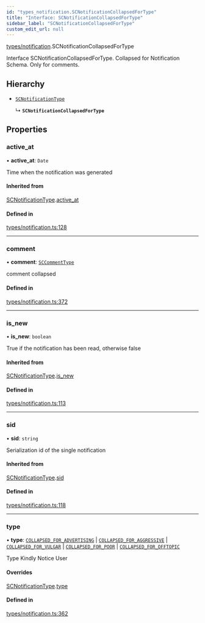 ```yaml
---
id: "types_notification.SCNotificationCollapsedForType"
title: "Interface: SCNotificationCollapsedForType"
sidebar_label: "SCNotificationCollapsedForType"
custom_edit_url: null
---
```


[types/notification](../modules/types_notification.md).SCNotificationCollapsedForType

Interface SCNotificationCollapsedForType.
Collapsed for Notification Schema.
Only for comments.

## Hierarchy

- [`SCNotificationType`](types_notification.SCNotificationType.md)

  ↳ **`SCNotificationCollapsedForType`**

## Properties

### active\_at

• **active\_at**: `Date`

Time when the notification was generated

#### Inherited from

[SCNotificationType](types_notification.SCNotificationType.md).[active_at](types_notification.SCNotificationType.md#active_at)

#### Defined in

[types/notification.ts:128](https://github.com/selfcommunity/community-ui/blob/c7df98e/packages/sc-core/src/types/notification.ts#L128)

___

### comment

• **comment**: [`SCCommentType`](types_comment.SCCommentType.md)

comment collapsed

#### Defined in

[types/notification.ts:372](https://github.com/selfcommunity/community-ui/blob/c7df98e/packages/sc-core/src/types/notification.ts#L372)

___

### is\_new

• **is\_new**: `boolean`

True if the notification has been read, otherwise false

#### Inherited from

[SCNotificationType](types_notification.SCNotificationType.md).[is_new](types_notification.SCNotificationType.md#is_new)

#### Defined in

[types/notification.ts:113](https://github.com/selfcommunity/community-ui/blob/c7df98e/packages/sc-core/src/types/notification.ts#L113)

___

### sid

• **sid**: `string`

Serialization id of the single notification

#### Inherited from

[SCNotificationType](types_notification.SCNotificationType.md).[sid](types_notification.SCNotificationType.md#sid)

#### Defined in

[types/notification.ts:118](https://github.com/selfcommunity/community-ui/blob/c7df98e/packages/sc-core/src/types/notification.ts#L118)

___

### type

• **type**: [`COLLAPSED_FOR_ADVERTISING`](../enums/types_notification.SCNotificationTypologyType.md#collapsed_for_advertising) \| [`COLLAPSED_FOR_AGGRESSIVE`](../enums/types_notification.SCNotificationTypologyType.md#collapsed_for_aggressive) \| [`COLLAPSED_FOR_VULGAR`](../enums/types_notification.SCNotificationTypologyType.md#collapsed_for_vulgar) \| [`COLLAPSED_FOR_POOR`](../enums/types_notification.SCNotificationTypologyType.md#collapsed_for_poor) \| [`COLLAPSED_FOR_OFFTOPIC`](../enums/types_notification.SCNotificationTypologyType.md#collapsed_for_offtopic)

Type Kindly Notice User

#### Overrides

[SCNotificationType](types_notification.SCNotificationType.md).[type](types_notification.SCNotificationType.md#type)

#### Defined in

[types/notification.ts:362](https://github.com/selfcommunity/community-ui/blob/c7df98e/packages/sc-core/src/types/notification.ts#L362)
